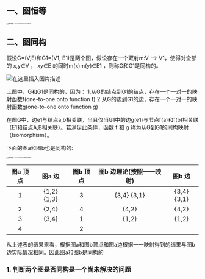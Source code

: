 ## 一、图恒等

<img src="C:\Users\hp-pc\AppData\Roaming\Typora\typora-user-images\image-20221123160756635.png" alt="image-20221123160756635" style="zoom:33%;" />





## 二、图同构

假设G=(V,E)和G1=(V1, E1)是两个图，假设存在一个双射m:V —> V1，使得对全部的 x,y∈V ， xy∈E 的同时m(x)m(y)∈E1 ，则称G和G1是同构的。

![在这里插入图片描述](https://img-blog.csdnimg.cn/19889ae246304d189f3bf61b71b7afa0.png?x-oss-process=image/watermark,type_d3F5LXplbmhlaQ,shadow_50,text_Q1NETiBA6KuL5Y-r5oiR5YGa6Zu36ZSL,size_20,color_FFFFFF,t_70,g_se,x_16)

上图中，G和G1是同构的，因为：
 1.从G的结点到G1的结点，存在一个一对一的映射函数f(one-to-one onto function f)
 2.从G的边到G1的边，存在一个一对一的映射函数g(one-to-one onto function g)

在图G中，边e1与结点a,b相关联，当且仅当G1中的边g(e1)与节点f(a)和f(b)相关联（E1和结点A,B相关联）。若满足此条件，函数 f 和 g 称为从G到G1的同构映射（Isomorphism）。



下面的图a和图b也是同构的: 

<img src="C:\Users\hp-pc\AppData\Roaming\Typora\typora-user-images\image-20221123173633441.png" alt="image-20221123173633441" style="zoom:33%;" />

| 图a 顶点 |   图a 边    | 图b 顶点 | 图b 边理论(按照一一映射) |   图b 边    |
| :------: | :---------: | :------: | :----------------------: | :---------: |
|    1     | {1,2} {1,3} |    3     |       {3,4} {3,1}        | {3,4} {3,1} |
|    2     |    {2,4}    |    4     |          {4,2}           |    {4,2}    |
|    3     |    {3,4}    |    1     |          {1,2}           |    {1,2}    |
|    4     |             |    2     |                          |             |

从上述表的结果来看，根据图a和图b顶点和图a边根据一一映射得到的结果与图b边实际情况相同。因此图a和图b是同构的



### 1. 判断两个图是否同构是一个尚未解决的问题



